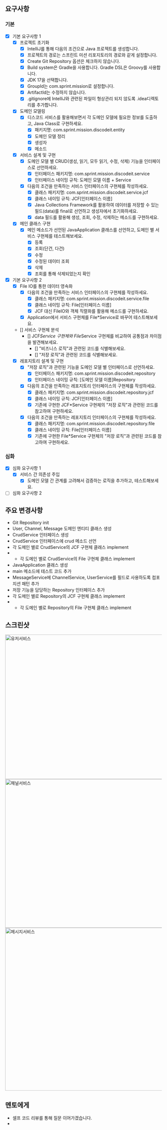 ## 요구사항

### 기본
- [x] 기본 요구사항 1
    - [x] 프로젝트 초기화
        - [x] IntelliJ를 통해 다음의 조건으로 Java 프로젝트를 생성합니다.
        - [x] 프로젝트의 경로는 스프린트 미션 리포지토리의 경로와 같게 설정합니다.
        - [x] Create Git Repository 옵션은 체크하지 않습니다.
        - [x] Build system은 Gradle을 사용합니다. Gradle DSL은 Groovy를 사용합니다.
        - [x] JDK 17을 선택합니다.
        - [x] GroupId는 com.sprint.mission로 설정합니다.
        - [x] ArtifactId는 수정하지 않습니다.
        - [x] .gitignore에 IntelliJ와 관련된 파일이 형상관리 되지 않도록 .idea디렉토리를 추가합니다.
    - [x] 도메인 모델링
        - [x] 디스코드 서비스를 활용해보면서 각 도메인 모델에 필요한 정보를 도출하고, Java Class로 구현하세요.
            - [x] 패키지명: com.sprint.mission.discodeit.entity
            - [x] 도메인 모델 정리
            - [x] 생성자
            - [x] 메소드
    - [x] 서비스 설계 및 구현
      - [x] 도메인 모델 별 CRUD(생성, 읽기, 모두 읽기, 수정, 삭제) 기능을 인터페이스로 선언하세요.
        - [x] 인터페이스 패키지명: com.sprint.mission.discodeit.service
        - [x] 인터페이스 네이밍 규칙: 도메인 모델 이름 + Service
      - [x] 다음의 조건을 만족하는 서비스 인터페이스의 구현체를 작성하세요.
        - [x] 클래스 패키지명: com.sprint.mission.discodeit.service.jcf
        - [x] 클래스 네이밍 규칙: JCF[인터페이스 이름]
        - [x] Java Collections Framework를 활용하여 데이터를 저장할 수 있는 필드(data)를 final로 선언하고 생성자에서 초기화하세요.
        - [x] data 필드를 활용해 생성, 조회, 수정, 삭제하는 메소드를 구현하세요.
    - [x] 메인 클래스 구현
        - [x] 메인 메소드가 선언된 JavaApplication 클래스를 선언하고, 도메인 별 서비스 구현체를 테스트해보세요.
          - [x] 등록
          - [x] 조회(단건, 다건)
          - [x] 수정
          - [x] 수정된 데이터 조회
          - [x] 삭제
          - [x] 조회를 통해 삭제되었는지 확인
- [x] 기본 요구사항 2
  - [x] File IO를 통한 데이터 영속화
    - [x] 다음의 조건을 만족하는 서비스 인터페이스의 구현체를 작성하세요.
      - [x] 클래스 패키지명: com.sprint.mission.discodeit.service.file
      - [x] 클래스 네이밍 규칙: File[인터페이스 이름]
      - [x] JCF 대신 FileIO와 객체 직렬화를 활용해 메소드를 구현하세요.
    - [x] Application에서 서비스 구현체를 File*Service로 바꾸어 테스트해보세요.
  - [] 서비스 구현체 분석
    - [] JCF*Service 구현체와 File*Service 구현체를 비교하여 공통점과 차이점을 발견해보세요.
      - [] "비즈니스 로직"과 관련된 코드를 식별해보세요.
      - []  "저장 로직"과 관련된 코드를 식별해보세요.
  - [x] 레포지토리 설계 및 구현
    - [x] "저장 로직"과 관련된 기능을 도메인 모델 별 인터페이스로 선언하세요.
      - [x] 인터페이스 패키지명: com.sprint.mission.discodeit.repository
      - [x] 인터페이스 네이밍 규칙: [도메인 모델 이름]Repository
    - [x] 다음의 조건을 만족하는 레포지토리 인터페이스의 구현체를 작성하세요.
      - [x] 클래스 패키지명: com.sprint.mission.discodeit.repository.jcf
      - [x] 클래스 네이밍 규칙: JCF[인터페이스 이름]
      - [x]  기존에 구현한 JCF*Service 구현체의 "저장 로직"과 관련된 코드를 참고하여 구현하세요.
    - [x] 다음의 조건을 만족하는 레포지토리 인터페이스의 구현체를 작성하세요.
      - [x] 클래스 패키지명: com.sprint.mission.discodeit.repository.file
      - [x] 클래스 네이밍 규칙: File[인터페이스 이름]
      - [x] 기존에 구현한 File*Service 구현체의 "저장 로직"과 관련된 코드를 참고하여 구현하세요.

### 심화
- [x] 심화 요구사항 1
  - [x] 서비스 간 의존성 주입
    - [x] 도메인 모델 간 관계를 고려해서 검증하는 로직을 추가하고, 테스트해보세요.
- [ ] 심화 요구사항 2

## 주요 변경사항
- Git Repository init
- User, Channel, Message 도메인 엔티티 클래스 생성
- CrudService 인터페이스 생성
- CrudService 인터페이스에 crud 메소드 선언
- 각 도메인 별로 CrudService의 JCF 구현체 클래스 implement
- - 각 도메인 별로 CrudService의 File 구현체 클래스 implement
- JavaApplication 클래스 생성
- main 메소드에 테스트 코드 추가
- MessageService에 ChannelService, UserService를 필드로 사용하도록 컴포지션 패턴 추가
- 저장 기능을 담당하는 Repository 인터페이스 추가
- 각 도메인 별로 Repository의 JCF 구현체 클래스 implement
- - 각 도메인 별로 Repository의 File 구현체 클래스 implement
## 스크린샷
<img width="1446" height="464" alt="유저서비스" src="https://github.com/user-attachments/assets/53600849-0200-4265-8455-2f1ec4ef4f31" />
<img width="1446" height="477" alt="채널서비스" src="https://github.com/user-attachments/assets/c9dab0b7-4876-4caa-9833-34ee3be53892" />
<img width="1755" height="523" alt="메시지서비스" src="https://github.com/user-attachments/assets/42cf590a-f0c0-4827-93b5-5587510f82e0" />


## 멘토에게
- 셀프 코드 리뷰를 통해 질문 이어가겠습니다.
- 

